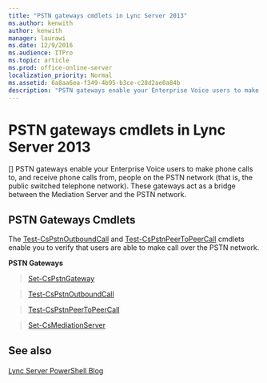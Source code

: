 ```yaml
---
title: "PSTN gateways cmdlets in Lync Server 2013"
ms.author: kenwith
author: kenwith
manager: laurawi
ms.date: 12/9/2016
ms.audience: ITPro
ms.topic: article
ms.prod: office-online-server
localization_priority: Normal
ms.assetid: 6a8aa6ea-f349-4b95-b3ce-c28d2ae0a84b
description: "PSTN gateways enable your Enterprise Voice users to make phone calls to, and receive phone calls from, people on the PSTN network (that is, the public switched telephone network). These gateways act as a bridge between the Mediation Server and the PSTN network."
---
```


# PSTN gateways cmdlets in Lync Server 2013
[]
PSTN gateways enable your Enterprise Voice users to make phone calls to, and receive phone calls from, people on the PSTN network (that is, the public switched telephone network). These gateways act as a bridge between the Mediation Server and the PSTN network.
  
## PSTN Gateways Cmdlets

The [Test-CsPstnOutboundCall](test-cspstnoutboundcall.md) and [Test-CsPstnPeerToPeerCall](test-cspstnpeertopeercall.md) cmdlets enable you to verify that users are able to make call over the PSTN network. 
  
 **PSTN Gateways**
  
> [Set-CsPstnGateway](set-cspstngateway.md)
    
> [Test-CsPstnOutboundCall](test-cspstnoutboundcall.md)
    
> [Test-CsPstnPeerToPeerCall](test-cspstnpeertopeercall.md)
    
> [Set-CsMediationServer](set-csmediationserver.md)
    
## See also

#### 

[Lync Server PowerShell Blog](https://go.microsoft.com/fwlink/p/?linkId=203150)

